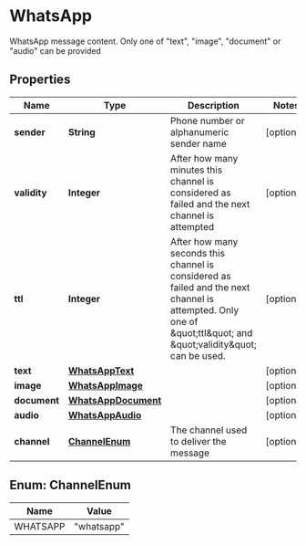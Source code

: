 

# WhatsApp

WhatsApp message content.   Only one of \"text\", \"image\", \"document\" or \"audio\" can be provided

## Properties

| Name | Type | Description | Notes |
|------------ | ------------- | ------------- | -------------|
|**sender** | **String** | Phone number or alphanumeric sender name |  [optional] |
|**validity** | **Integer** | After how many minutes this channel is   considered as failed and the next channel is attempted |  [optional] |
|**ttl** | **Integer** | After how many seconds this channel is considered as failed and the next channel is attempted.       Only one of \&quot;ttl\&quot; and \&quot;validity\&quot; can be used. |  [optional] |
|**text** | [**WhatsAppText**](WhatsAppText.md) |  |  [optional] |
|**image** | [**WhatsAppImage**](WhatsAppImage.md) |  |  [optional] |
|**document** | [**WhatsAppDocument**](WhatsAppDocument.md) |  |  [optional] |
|**audio** | [**WhatsAppAudio**](WhatsAppAudio.md) |  |  [optional] |
|**channel** | [**ChannelEnum**](#ChannelEnum) | The channel used to deliver the message |  [optional] |



## Enum: ChannelEnum

| Name | Value |
|---- | -----|
| WHATSAPP | &quot;whatsapp&quot; |



